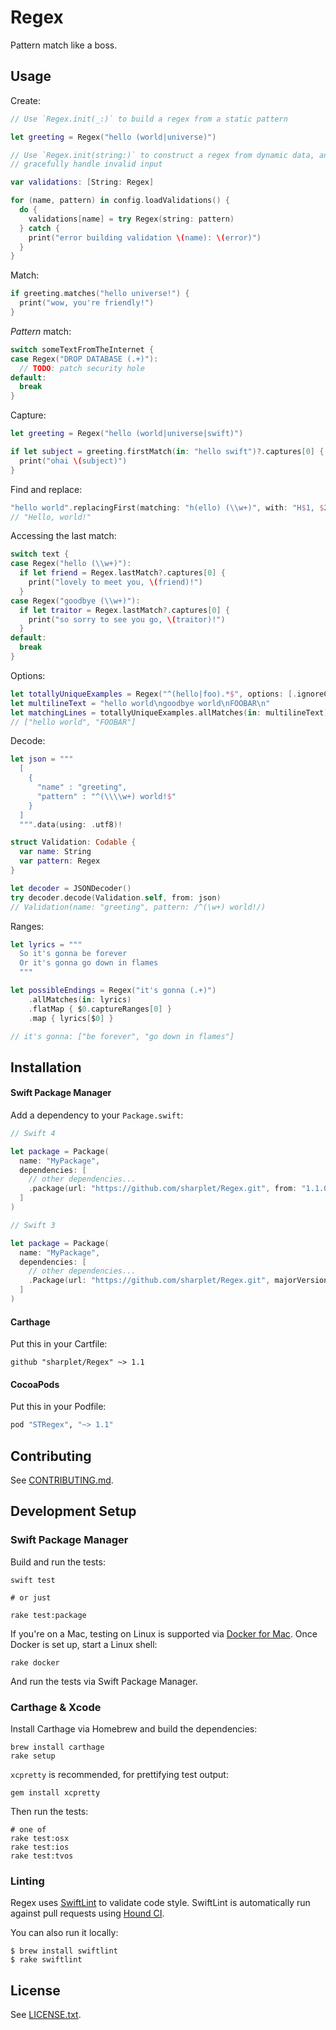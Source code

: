 # Regex

Pattern match like a boss.



## Usage

Create:

```swift
// Use `Regex.init(_:)` to build a regex from a static pattern

let greeting = Regex("hello (world|universe)")

// Use `Regex.init(string:)` to construct a regex from dynamic data, and
// gracefully handle invalid input

var validations: [String: Regex]

for (name, pattern) in config.loadValidations() {
  do {
    validations[name] = try Regex(string: pattern)
  } catch {
    print("error building validation \(name): \(error)")
  }
}
```

Match:

```swift
if greeting.matches("hello universe!") {
  print("wow, you're friendly!")
}
```

_Pattern_ match:

```swift
switch someTextFromTheInternet {
case Regex("DROP DATABASE (.+)"):
  // TODO: patch security hole
default:
  break
}
```

Capture:

```swift
let greeting = Regex("hello (world|universe|swift)")

if let subject = greeting.firstMatch(in: "hello swift")?.captures[0] {
  print("ohai \(subject)")
}
```

Find and replace:

```swift
"hello world".replacingFirst(matching: "h(ello) (\\w+)", with: "H$1, $2!")
// "Hello, world!"
```

Accessing the last match:

```swift
switch text {
case Regex("hello (\\w+)"):
  if let friend = Regex.lastMatch?.captures[0] {
    print("lovely to meet you, \(friend)!")
  }
case Regex("goodbye (\\w+)"):
  if let traitor = Regex.lastMatch?.captures[0] {
    print("so sorry to see you go, \(traitor)!")
  }
default:
  break
}
```

Options:

```swift
let totallyUniqueExamples = Regex("^(hello|foo).*$", options: [.ignoreCase, .anchorsMatchLines])
let multilineText = "hello world\ngoodbye world\nFOOBAR\n"
let matchingLines = totallyUniqueExamples.allMatches(in: multilineText).map { $0.matchedString }
// ["hello world", "FOOBAR"]
```

Decode:

```swift
let json = """
  [
    {
      "name" : "greeting",
      "pattern" : "^(\\\\w+) world!$"
    }
  ]
  """.data(using: .utf8)!

struct Validation: Codable {
  var name: String
  var pattern: Regex
}

let decoder = JSONDecoder()
try decoder.decode(Validation.self, from: json)
// Validation(name: "greeting", pattern: /^(\w+) world!/)
```

Ranges:

```swift
let lyrics = """
  So it's gonna be forever
  Or it's gonna go down in flames
  """

let possibleEndings = Regex("it's gonna (.+)")
    .allMatches(in: lyrics)
    .flatMap { $0.captureRanges[0] }
    .map { lyrics[$0] }

// it's gonna: ["be forever", "go down in flames"]
```



## Installation

#### Swift Package Manager

Add a dependency to your `Package.swift`:

```swift
// Swift 4

let package = Package(
  name: "MyPackage",
  dependencies: [
    // other dependencies...
    .package(url: "https://github.com/sharplet/Regex.git", from: "1.1.0"),
  ]
)
```

```swift
// Swift 3

let package = Package(
  name: "MyPackage",
  dependencies: [
    // other dependencies...
    .Package(url: "https://github.com/sharplet/Regex.git", majorVersion: 1, minor: 1),
  ]
)
```

#### Carthage

Put this in your Cartfile:

```
github "sharplet/Regex" ~> 1.1
```

#### CocoaPods

Put this in your Podfile:

```ruby
pod "STRegex", "~> 1.1"
```



## Contributing

See [CONTRIBUTING.md](CONTRIBUTING.md).



## Development Setup

### Swift Package Manager

Build and run the tests:

```
swift test

# or just

rake test:package
```

If you're on a Mac, testing on Linux is supported via [Docker for Mac](https://www.docker.com/docker-mac).
Once Docker is set up, start a Linux shell:

```
rake docker
```

And run the tests via Swift Package Manager.

### Carthage & Xcode

Install Carthage via Homebrew and build the dependencies:

```
brew install carthage
rake setup
```

`xcpretty` is recommended, for prettifying test output:

```
gem install xcpretty
```

Then run the tests:

```
# one of
rake test:osx
rake test:ios
rake test:tvos
```

### Linting

Regex uses [SwiftLint](https://github.com/realm/SwiftLint) to validate code style.
SwiftLint is automatically run against pull requests using [Hound CI](https://houndci.com/).

You can also run it locally:

```
$ brew install swiftlint
$ rake swiftlint
```



## License

See [LICENSE.txt](LICENSE.txt).
